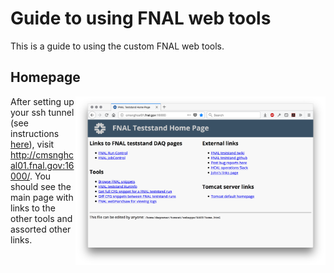 Guide to using FNAL web tools
=============================

This is a guide to using the custom FNAL web tools.

Homepage
--------

<img align="right" width="400" src="homepage.png" />

After setting up your ssh tunnel (see instructions [here](https://twiki.cern.ch/twiki/bin/view/CMSPublic/FNALHCalMicroTCATestStand#Login_Instructions)), visit http://cmsnghcal01.fnal.gov:16000/. You should see the main page with links to the other tools and assorted other links. 
